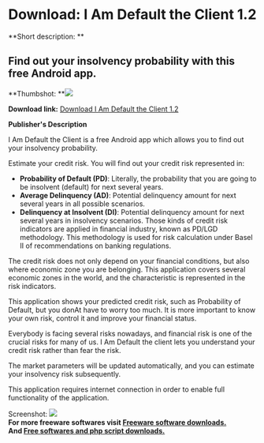 # Download: I Am Default the Client 1.2

**Short description: **

## Find out your insolvency probability with this free Android app.

  
**Thumbshot: **![](http://www.freewarefiles.com/screenshot/iamdefault_md.jpg)   
  
**Download link:** [Download I Am Default the Client 1.2](http://freesoftwares.boysofts.com/I-Am-Default-the-Client_program_94035.html)  
  

**Publisher's Description**  
  

I Am Default the Client is a free Android app which allows you to find out
your insolvency probability.

Estimate your credit risk. You will find out your credit risk represented in:

  * **Probability of Default (PD)**: Literally, the probability that you are going to be insolvent (default) for next several years. 
  * **Average Delinquency (AD)**: Potential delinquency amount for next several years in all possible scenarios. 
  * **Delinquency at Insolvent (DI)**: Potential delinquency amount for next several years in insolvency scenarios. 
Those kinds of credit risk indicators are applied in financial industry, known
as PD/LGD methodology. This methodology is used for risk calculation under
Basel II of recommendations on banking regulations.  
  
The credit risk does not only depend on your financial conditions, but also
where economic zone you are belonging. This application covers several
economic zones in the world, and the characteristic is represented in the risk
indicators.  
  
This application shows your predicted credit risk, such as Probability of
Default, but you donAt have to worry too much. It is more important to know
your own risk, control it and improve your financial status.  
  
Everybody is facing several risks nowadays, and financial risk is one of the
crucial risks for many of us. I Am Default the client lets you understand your
credit risk rather than fear the risk.  
  
The market parameters will be updated automatically, and you can estimate your
insolvency risk subsequently.  
  
This application requires internet connection in order to enable full
functionality of the application.

  
  
Screenshot: ![](http://www.freewarefiles.com/screenshot/iamdefault.jpg)  
**For more freeware softwares visit [Freeware software downloads.](http://freesoftwares.boysofts.com/)**   
**And [Free softwares and php script downloads.](http://www.boysofts.com/)**

